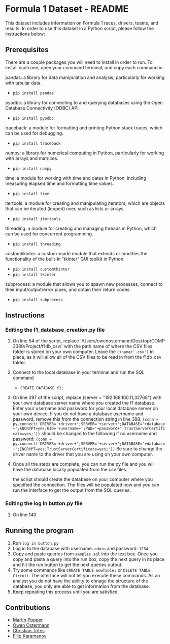# Formula 1 Dataset - README

This dataset includes information on Formula 1 races, drivers, teams, and results. In order to use this dataset in a Python script, please follow the instructions below:
## Prerequisites
There are a couple packages you will need to install in order to run. To install each one, open your command terminal, and copy each command in.

pandas: a library for data manipulation and analysis, particularly for working with tabular data.
- `pip install pandas`
  
pyodbc: a library for connecting to and querying databases using the Open Database Connectivity (ODBC) API.
- `pip install pyodbc`
  
traceback: a module for formatting and printing Python stack traces, which can be used for debugging.
- `pip install traceback`

numpy: a library for numerical computing in Python, particularly for working with arrays and matrices.
- `pip install numpy`

time: a module for working with time and dates in Python, including measuring elapsed time and formatting time values.
- `pip install time`

itertools: a module for creating and manipulating iterators, which are objects that can be iterated (looped) over, such as lists or arrays.
- `pip install itertools`

threading: a module for creating and managing threads in Python, which can be used for concurrent programming. 
- `pip install threading`

customtikinter: a custom-made module that extends or modifies the functionality of the built-in "tkinter" GUI toolkit in Python.
- `pip install customtkinter`
- `pip install tkinter`

subprocess: a module that allows you to spawn new processes, connect to their input/output/error pipes, and obtain their return codes.
- `pip install subprocess`


## Instructions
### Editing the f1_database_creation.py file

1. On line 54 of the script, replace '/Users/owenostermann/Desktop/COMP 3380/Project/f1db_csv/' with the path name of where the CSV files folder is stored on your own computer. Leave the `(+name+'.csv')` in place, as it will allow all of the CSV files to be read in from the f1db_csv folder.


2. Connect to the local database in your terminal and run the SQL command 
   - `CREATE DATABASE f1;`
   
3. On line 397 of the script, replace (server = "192.168.100.11,32768") with your own database server name where you created the f1 database. Enter your username and password for your local database server on your own device. If you do not have a database username and password, remove this from the connection string in line 388.
   `(conn = py.connect('DRIVER='+driver+';SERVER='+server+';DATABASE='+database+';ENCRYPT=yes;UID='+username+';PWD='+password+';TrustServerCertificate=yes;'))`
   should be changed to the following if no username and password:
   `(conn = py.connect('DRIVER='+driver+';SERVER='+server+';DATABASE='+database+';ENCRYPT=yes;TrustServerCertificate=yes;'))`
Be sure to change the driver name to the driver that you are using on your own computer.

4. Once all the steps are complete, you can run the py file and you will have the database locally populated from the csv files. 
   
   the script should create the database on your computer where you specified the connection. The files will be populated now and you can run the interface to get the output from the SQL queries.

### Editing the log in button.py file
1. On line 140

## Running the program
1. Run `log in button.py`
2. Log in to the database with username: `admin` and password: `1234`
3. Copy and paste queries from `samples.sql` into the text box. Once you copy and paste a query into the run box, copy the next query in its place and hit the run button to get the next queries output.
4. Try some commands like `CREATE TABLE newTable;` or `DELETE TABLE Circuit`. The interface will not let you execute these commands. As an analyst you do not have the ability to chnage the structure of the database, you only are able to get information from the database.
5. Keep repeating this process until you are satisfied. 



## Contributions
- [Martin Popper](https://github.com/martinpopper)
- [Owen Ostermann](https://github.com/oostermann10)
- [Christian Trites](https://github.com/ChristianTrites)
- [Filip Karamanov](https://github.com/FilipKaramanov)
